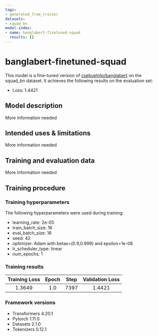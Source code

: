 ```yaml
---
tags:
- generated_from_trainer
datasets:
- squad_bn
model-index:
- name: banglabert-finetuned-squad
  results: []
---
```


<!-- This model card has been generated automatically according to the information the Trainer had access to. You
should probably proofread and complete it, then remove this comment. -->

# banglabert-finetuned-squad

This model is a fine-tuned version of [csebuetnlp/banglabert](https://huggingface.co/csebuetnlp/banglabert) on the squad_bn dataset.
It achieves the following results on the evaluation set:
- Loss: 1.4421

## Model description

More information needed

## Intended uses & limitations

More information needed

## Training and evaluation data

More information needed

## Training procedure

### Training hyperparameters

The following hyperparameters were used during training:
- learning_rate: 2e-05
- train_batch_size: 16
- eval_batch_size: 16
- seed: 42
- optimizer: Adam with betas=(0.9,0.999) and epsilon=1e-08
- lr_scheduler_type: linear
- num_epochs: 1

### Training results

| Training Loss | Epoch | Step | Validation Loss |
|:-------------:|:-----:|:----:|:---------------:|
| 1.3649        | 1.0   | 7397 | 1.4421          |


### Framework versions

- Transformers 4.20.1
- Pytorch 1.11.0
- Datasets 2.1.0
- Tokenizers 0.12.1
